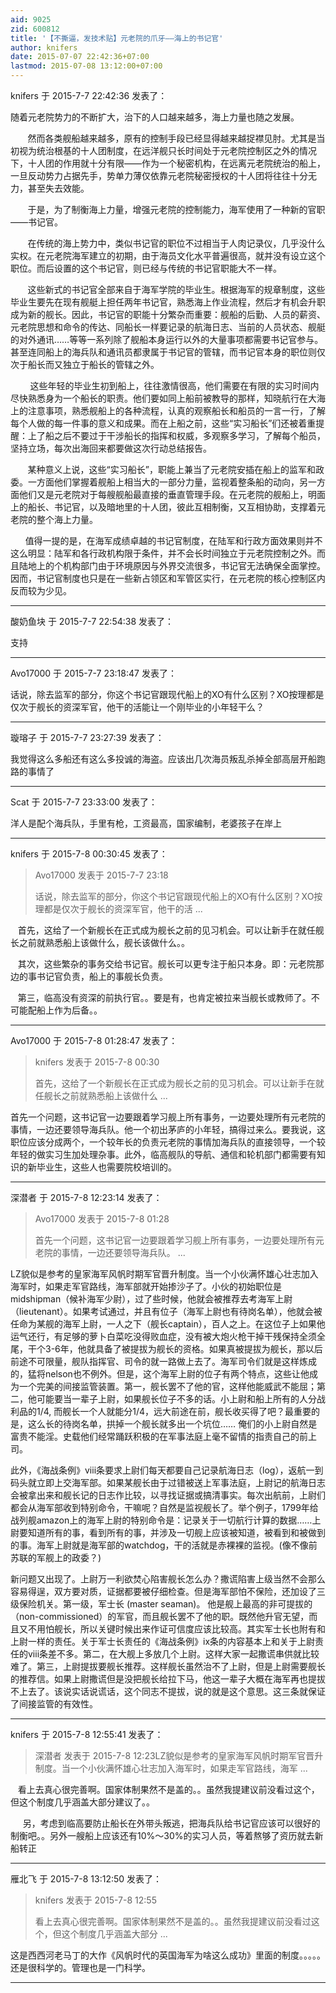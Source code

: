 ```yaml
---
aid: 9025
zid: 600812
title: '【不撕逼，发技术贴】元老院的爪牙——海上的书记官'
author: knifers
date: 2015-07-07 22:42:36+07:00
lastmod: 2015-07-08 13:12:00+07:00
---
```


knifers 于 2015-7-7 22:42:36 发表了：

随着元老院势力的不断扩大，治下的人口越来越多，海上力量也随之发展。

       然而各类舰船越来越多，原有的控制手段已经显得越来越捉襟见肘。尤其是当初视为统治根基的十人团制度，在远洋舰只长时间处于元老院控制区之外的情况下，十人团的作用就十分有限——作为一个秘密机构，在远离元老院统治的船上，一旦反动势力占据先手，势单力薄仅依靠元老院秘密授权的十人团将往往十分无力，甚至失去效能。

       于是，为了制衡海上力量，增强元老院的控制能力，海军使用了一种新的官职——书记官。

       在传统的海上势力中，类似书记官的职位不过相当于人肉记录仪，几乎没什么实权。在元老院海军建立的初期，由于海员文化水平普遍很高，就并没有设立这个职位。而后设置的这个书记官，则已经与传统的书记官职能大不一样。

       这些新式的书记官全部来自于海军学院的毕业生。根据海军的规章制度，这些毕业生要先在现有舰艇上担任两年书记官，熟悉海上作业流程，然后才有机会升职成为新的舰长。因此，书记官的职能十分繁杂而重要：舰船的后勤、人员的薪资、元老院思想和命令的传达、同船长一样要记录的航海日志、当前的人员状态、舰艇的对外通讯……等等一系列除了舰船本身运行以外的大量事项都需要书记官参与。甚至连同船上的海兵队和通讯员都隶属于书记官的管辖，而书记官本身的职位则仅次于船长而又独立于船长的管辖之外。

        这些年轻的毕业生初到船上，往往激情很高，他们需要在有限的实习时间内尽快熟悉身为一个船长的职责。他们要如同上船前被教导的那样，知晓航行在大海上的注意事项，熟悉舰船上的各种流程，认真的观察船长和船员的一言一行，了解每个人做的每一件事的意义和成果。而在上船之前，这些“实习船长”们还被着重提醒：上了船之后不要过于干涉船长的指挥和权威，多观察多学习，了解每个船员，坚持立场，每次出海回来都要做这次行动总结报告。

       某种意义上说，这些“实习船长”，职能上兼当了元老院安插在船上的监军和政委。一方面他们掌握着舰船上相当大的一部分力量，监视着整条船的动向，另一方面他们又是元老院对于每艘舰船最直接的垂直管理手段。在元老院的舰船上，明面上的船长、书记官，以及暗地里的十人团，彼此互相制衡，又互相协助，支撑着元老院的整个海上力量。

      值得一提的是，在海军成绩卓越的书记官制度，在陆军和行政方面效果则并不这么明显：陆军和各行政机构限于条件，并不会长时间独立于元老院控制之外。而且陆地上的个机构部门由于环境原因与外界交流很多，书记官无法确保全面掌控。因而，书记官制度也只是在一些新占领区和军管区实行，在元老院的核心控制区内反而较为少见。

---------

酸奶鱼块 于 2015-7-7 22:54:38 发表了：

支持

---------

Avo17000 于 2015-7-7 23:18:47 发表了：

话说，除去监军的部分，你这个书记官跟现代船上的XO有什么区别？XO按理都是仅次于舰长的资深军官，他干的活能让一个刚毕业的小年轻干么？

---------

璇瑢子 于 2015-7-7 23:27:39 发表了：

我觉得这么多船还有这么多投诚的海盗。应该出几次海员叛乱杀掉全部高层开船跑路的事情了

---------

Scat 于 2015-7-7 23:33:00 发表了：

洋人是配个海兵队，手里有枪，工资最高，国家编制，老婆孩子在岸上

---------

knifers 于 2015-7-8 00:30:45 发表了：

> Avo17000 发表于 2015-7-7 23:18
> 
> 话说，除去监军的部分，你这个书记官跟现代船上的XO有什么区别？XO按理都是仅次于舰长的资深军官，他干的活 ...



   首先，这给了一个新舰长在正式成为舰长之前的见习机会。可以让新手在就任舰长之前就熟悉船上该做什么，舰长该做什么。。

   其次，这些繁杂的事务交给书记官。舰长可以更专注于船只本身。即：元老院那边的事书记官负责，船上的事舰长负责。

   第三，临高没有资深的前执行官。。要是有，也肯定被拉来当舰长或教师了。不可能配船上作为后备。。

---------

Avo17000 于 2015-7-8 01:28:47 发表了：

> knifers 发表于 2015-7-8 00:30
> 
> 首先，这给了一个新舰长在正式成为舰长之前的见习机会。可以让新手在就任舰长之前就熟悉船上该做什么 ...



首先一个问题，这书记官一边要跟着学习舰上所有事务，一边要处理所有元老院的事情，一边还要领导海兵队。他一个初出茅庐的小年轻，搞得过来么。要我说，这职位应该分成两个，一个较年长的负责元老院的事情加海兵队的直接领导，一个较年轻的做实习生加处理杂事。此外，临高舰队的导航、通信和轮机部门都需要有知识的新毕业生，这些人也需要院校培训的。

---------

深潜者 于 2015-7-8 12:23:14 发表了：

> Avo17000 发表于 2015-7-8 01:28
> 
> 首先一个问题，这书记官一边要跟着学习舰上所有事务，一边要处理所有元老院的事情，一边还要领导海兵队。 ...



LZ貌似是参考的皇家海军风帆时期军官晋升制度。当一个小伙满怀雄心壮志加入海军时，如果走军官路线，海军部就开始掺沙子了。小伙的初始职位是midshipman（候补海军少尉），过了些时候，他就会被推荐去考海军上尉（lieutenant）。如果考试通过，并且有位子（海军上尉也有待岗名单），他就会被任命为某舰的海军上尉，一人之下（舰长captain），百人之上。在这位子上如果他运气还行，有足够的萝卜白菜吃没得败血症，没有被大炮火枪干掉干残保持全须全尾，干个3-6年，他就具备了被提拔为舰长的资格。如果真被提拔为舰长，那以后前途不可限量，舰队指挥官、司令的就一路做上去了。海军司令们就是这样炼成的，猛将nelson也不例外。但是，这个海军上尉的位子有两个特点，这些让他成为一个完美的间接监管装置。第一，舰长罢不了他的官，这样他能威武不能屈；第二，他可能要当一辈子上尉，如果舰长位子不多的话。小上尉和船上所有的人分战利品的1/4, 而舰长一个人就能分1/4，远大前途在前，舰长收买得了吧？最重要的是，这么长的待岗名单，拱掉一个舰长就多出一个坑位…… 俺们的小上尉自然是富贵不能淫。史载他们经常踊跃积极的在军事法庭上毫不留情的指责自己的前上司。

此外，《海战条例》viii条要求上尉们每天都要自己记录航海日志（log），返航一到码头就立即上交海军部。如果某舰长由于过错被送上军事法庭，上尉记的航海日志会被拿出来和舰长记的日志作比较，以寻找证据或搞清事实。每次出航前，上尉们都会从海军部收到特别命令，干嘛呢？自然是监视舰长了。举个例子，1799年给战列舰amazon上的海军上尉的特别命令是：记录关于一切航行计算的数据……上尉要知道所有的事，看到所有的事，并涉及一切舰上应该被知道，被看到和被做到的事。海军上尉就是海军部的watchdog，干的活就是赤裸裸的监视。(像不像前苏联的军舰上的政委？)

新问题又出现了。上尉万一利欲焚心陷害舰长怎么办？撒谎陷害上级当然不会那么容易得逞，双方要对质，证据都要被仔细检查。但是海军部怕不保险，还加设了三级保险机关。第一级，军士长 (master seaman)。 他是舰上最高的非可提拔的（non-commissioned）的军官，而且舰长罢不了他的职。既然他升官无望，而且又不用怕舰长，所以关键时候出来作证可信度应该比较高。其实军士长也附有和上尉一样的责任。关于军士长责任的《海战条例》ix条的内容基本上和关于上尉责任的viii条差不多。第二，在大舰上多放几个上尉。这样大家一起撒谎串供就比较难了。第三，上尉提拔要舰长推荐。这样舰长虽然治不了上尉，但是上尉需要舰长的推荐信。如果上尉撒谎但是没把舰长给拉下马，他这一辈子大概在海军再也提拔不上去了。该说实话说谎话，这个同志不提拔，说的就是这个意思。这三条就保证了间接监管的有效性。

---------

knifers 于 2015-7-8 12:55:41 发表了：

> 深潜者 发表于 2015-7-8 12:23LZ貌似是参考的皇家海军风帆时期军官晋升制度。当一个小伙满怀雄心壮志加入海军时，如果走军官路线，海军 ...



   看上去真心很完善啊。国家体制果然不是盖的。。虽然我提建议前没看过这个，但这个制度几乎涵盖大部分建议了。。

     另，考虑到临高要防止船长在外带头叛逃，把海兵队给书记官应该可以很好的制衡吧。。另外一艘船上应该还有10%～30%的实习人员，等着熬够了资历就去新船转正

---------

雁北飞 于 2015-7-8 13:12:50 发表了：

> knifers 发表于 2015-7-8 12:55
> 
> 看上去真心很完善啊。国家体制果然不是盖的。。虽然我提建议前没看过这个，但这个制度几乎涵盖大部分 ...



这是西西河老马丁的大作《风帆时代的英国海军为啥这么成功》里面的制度。。。。。还是很科学的。管理也是一门科学。

---------

